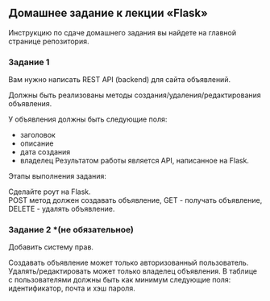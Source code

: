## Домашнее задание к лекции «Flask»
Инструкцию по сдаче домашнего задания вы найдете на главной странице репозитория.

### Задание 1
Вам нужно написать REST API (backend) для сайта объявлений.

Должны быть реализованы методы создания/удаления/редактирования объявления.

У объявления должны быть следующие поля:

 - заголовок
 - описание
 - дата создания
 - владелец
Результатом работы является API, написанное на Flask.

Этапы выполнения задания:

Сделайте роут на Flask.  
POST метод должен создавать объявление, GET - получать объявление, DELETE - удалять объявление.  
### Задание 2 *(не обязательное)
Добавить систему прав.  

Создавать объявление может только авторизованный пользователь. 
Удалять/редактировать может только владелец объявления. 
В таблице с пользователями должны быть как минимум следующие поля: идентификатор, почта и хэш пароля.
